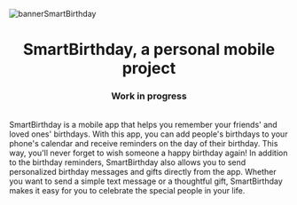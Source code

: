 ![bannerSmartBirthday](https://user-images.githubusercontent.com/104006722/210433142-6b5d71d6-589a-474f-be14-d7a8950e5487.png)

<h1 align="center">SmartBirthday, a personal mobile project</h1>
<h3 align="center">Work in progress</h3>
<br>
SmartBirthday is a mobile app that helps you remember your friends' and loved ones' birthdays. With this app, you can add people's birthdays to your phone's calendar and receive reminders on the day of their birthday. This way, you'll never forget to wish someone a happy birthday again! In addition to the birthday reminders, SmartBirthday also allows you to send personalized birthday messages and gifts directly from the app. Whether you want to send a simple text message or a thoughtful gift, SmartBirthday makes it easy for you to celebrate the special people in your life.

